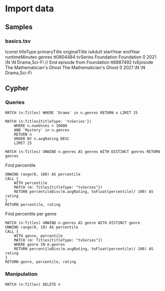# Import data 

## Samples

### basics.tsv

tconst	titleType	primaryTitle	originalTitle	isAdult	startYear	endYear	runtimeMinutes	genres
tt0804484	tvSeries	Foundation	Foundation	0	2021	\N	\N	Drama,Sci-Fi
// End episode from Foundation
tt8887492	tvEpisode	The Mathematician's Ghost	The Mathematician's Ghost	0	2021	\N	\N	Drama,Sci-Fi

## Cypher

### Queries

```
MATCH (n:Titles) WHERE 'Drama' in n.genres RETURN n LIMIT 25

MATCH (n:Titles{titleType: 'tvSeries'}) 
    WHERE n.numVotes > 10000
    AND 'Mystery' in n.genres 
    RETURN n 
    ORDER BY n.avgRating DESC 
    LIMIT 25

MATCH (n:Titles) UNWIND n.genres AS genres WITH DISTINCT genres RETURN genres
```

Find percentile

```
UNWIND range(0, 100) AS percentile
CALL {
    WITH percentile
    MATCH (m: Titles{titleType: "tvSeries"})
    RETURN percentileDisc(m.avgRating, toFloat(percentile)/ 100) AS rating 
}
RETURN percentile, rating

```

Find percentile per genre

```
MATCH (n:Titles) UNWIND n.genres AS genre WITH DISTINCT genre
UNWIND range(0, 10) AS percentile
CALL {
    WITH genre, percentile
    MATCH (m: Titles{titleType: "tvSeries"})
    WHERE genre IN m.genres
    RETURN percentileDisc(m.avgRating, toFloat(percentile)/ 100) AS rating 
}
RETURN genre, percentile, rating
```

### Manipulation

```
MATCH (n:Titles) DELETE n
```